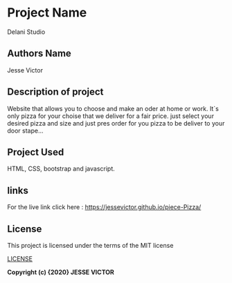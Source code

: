 # Project Name

  Delani Studio

## Authors Name

  Jesse Victor

## Description of project
   
  Website that allows you to choose and make an oder at home or work. It`s only pizza for your choise 
  that we deliver for a fair price. just select your desired pizza and size and just pres order for 
  you pizza to be deliver to your door stape...

## Project Used

  HTML, CSS, bootstrap and javascript.

## links

  For the live link click here : https://jessevictor.github.io/piece-Pizza/

## License

 This project is licensed under the terms of the MIT license

[LICENSE](LICENSE)

__Copyright (c) {2020}  JESSE VICTOR__
